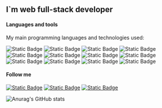 ## I`m web full-stack developer

#### Languages and tools

My main programming languages and technologies used:

![Static Badge](https://img.shields.io/badge/-TypeScript-%23333?style=for-the-badge&logo=TypeScript) ![Static Badge](https://img.shields.io/badge/-Node.js-%23333?style=for-the-badge&logo=Node.js) ![Static Badge](https://img.shields.io/badge/-React-%23333?style=for-the-badge&logo=React) ![Static Badge](https://img.shields.io/badge/-Redux-%23333?style=for-the-badge&logo=Redux) ![Static Badge](https://img.shields.io/badge/-React%20Native-%23333?style=for-the-badge&logo=React) ![Static Badge](https://img.shields.io/badge/-Express-%23333?style=for-the-badge&logo=Express) ![Static Badge](https://img.shields.io/badge/-SASS-%23333?style=for-the-badge&logo=sass) ![Static Badge](https://img.shields.io/badge/-BEM-%23333?style=for-the-badge&logo=BEM) ![Static Badge](https://img.shields.io/badge/-MongoDB-%23333?style=for-the-badge&logo=MongoDB) ![Static Badge](https://img.shields.io/badge/-Mongoose-%23333?style=for-the-badge&logo=Mongoose) ![Static Badge](https://img.shields.io/badge/-PHP-%23333?style=for-the-badge&logo=PHP) ![Static Badge](https://img.shields.io/badge/-SQL-%23333?style=for-the-badge&logo=SQL)

#### Follow me

[![Static Badge](https://img.shields.io/badge/-vk-%230077FF?style=for-the-badge&logo=vk)](https://vk.com/or_temka) [![Static Badge](https://img.shields.io/badge/-telegram-%23333?style=for-the-badge&logo=telegram)](https://t.me/or_temka) [![Static Badge](https://img.shields.io/badge/-instagram-%23333?style=for-the-badge&logo=instagram)](https://www.instagram.com/or_temka)

![Anurag's GitHub stats](https://github-readme-stats.vercel.app/api?username=or-temka&hide=issues,contribs&show_icons=true&theme=dark#gh-dark-mode-only)
